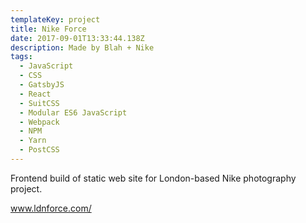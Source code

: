 ```yaml
---
templateKey: project
title: Nike Force
date: 2017-09-01T13:33:44.138Z
description: Made by Blah + Nike
tags:
  - JavaScript
  - CSS
  - GatsbyJS
  - React
  - SuitCSS
  - Modular ES6 JavaScript
  - Webpack
  - NPM
  - Yarn
  - PostCSS
---
```

Frontend build of static web site for London-based Nike photography project.

www.ldnforce.com/
